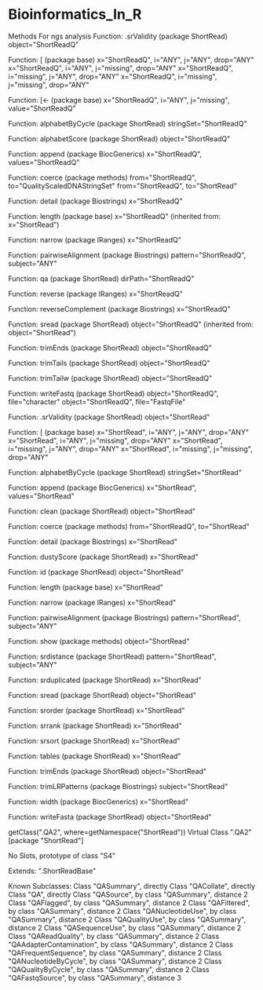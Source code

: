 # Bioinformatics_In_R
Methods For ngs analysis 
Function: .srValidity (package ShortRead)
object="ShortReadQ"

Function: [ (package base)
x="ShortReadQ", i="ANY", j="ANY", drop="ANY"
x="ShortReadQ", i="ANY", j="missing", drop="ANY"
x="ShortReadQ", i="missing", j="ANY", drop="ANY"
x="ShortReadQ", i="missing", j="missing", drop="ANY"

Function: [<- (package base)
x="ShortReadQ", i="ANY", j="missing", value="ShortReadQ"

Function: alphabetByCycle (package ShortRead)
stringSet="ShortReadQ"

Function: alphabetScore (package ShortRead)
object="ShortReadQ"

Function: append (package BiocGenerics)
x="ShortReadQ", values="ShortReadQ"

Function: coerce (package methods)
from="ShortReadQ", to="QualityScaledDNAStringSet"
from="ShortReadQ", to="ShortRead"

Function: detail (package Biostrings)
x="ShortReadQ"

Function: length (package base)
x="ShortReadQ"
    (inherited from: x="ShortRead")

Function: narrow (package IRanges)
x="ShortReadQ"

Function: pairwiseAlignment (package Biostrings)
pattern="ShortReadQ", subject="ANY"

Function: qa (package ShortRead)
dirPath="ShortReadQ"

Function: reverse (package IRanges)
x="ShortReadQ"

Function: reverseComplement (package Biostrings)
x="ShortReadQ"

Function: sread (package ShortRead)
object="ShortReadQ"
    (inherited from: object="ShortRead")

Function: trimEnds (package ShortRead)
object="ShortReadQ"

Function: trimTails (package ShortRead)
object="ShortReadQ"

Function: trimTailw (package ShortRead)
object="ShortReadQ"

Function: writeFastq (package ShortRead)
object="ShortReadQ", file="character"
object="ShortReadQ", file="FastqFile"

Function: .srValidity (package ShortRead)
object="ShortRead"

Function: [ (package base)
x="ShortRead", i="ANY", j="ANY", drop="ANY"
x="ShortRead", i="ANY", j="missing", drop="ANY"
x="ShortRead", i="missing", j="ANY", drop="ANY"
x="ShortRead", i="missing", j="missing", drop="ANY"

Function: alphabetByCycle (package ShortRead)
stringSet="ShortRead"

Function: append (package BiocGenerics)
x="ShortRead", values="ShortRead"

Function: clean (package ShortRead)
object="ShortRead"

Function: coerce (package methods)
from="ShortReadQ", to="ShortRead"

Function: detail (package Biostrings)
x="ShortRead"

Function: dustyScore (package ShortRead)
x="ShortRead"

Function: id (package ShortRead)
object="ShortRead"

Function: length (package base)
x="ShortRead"

Function: narrow (package IRanges)
x="ShortRead"

Function: pairwiseAlignment (package Biostrings)
pattern="ShortRead", subject="ANY"

Function: show (package methods)
object="ShortRead"

Function: srdistance (package ShortRead)
pattern="ShortRead", subject="ANY"

Function: srduplicated (package ShortRead)
x="ShortRead"

Function: sread (package ShortRead)
object="ShortRead"

Function: srorder (package ShortRead)
x="ShortRead"

Function: srrank (package ShortRead)
x="ShortRead"

Function: srsort (package ShortRead)
x="ShortRead"

Function: tables (package ShortRead)
x="ShortRead"

Function: trimEnds (package ShortRead)
object="ShortRead"

Function: trimLRPatterns (package Biostrings)
subject="ShortRead"

Function: width (package BiocGenerics)
x="ShortRead"

Function: writeFasta (package ShortRead)
object="ShortRead"


getClass(".QA2", where=getNamespace("ShortRead"))
Virtual Class ".QA2" [package "ShortRead"]

No Slots, prototype of class "S4"

Extends: ".ShortReadBase"

Known Subclasses: 
Class "QASummary", directly
Class "QACollate", directly
Class "QA", directly
Class "QASource", by class "QASummary", distance 2
Class "QAFlagged", by class "QASummary", distance 2
Class "QAFiltered", by class "QASummary", distance 2
Class "QANucleotideUse", by class "QASummary", distance 2
Class "QAQualityUse", by class "QASummary", distance 2
Class "QASequenceUse", by class "QASummary", distance 2
Class "QAReadQuality", by class "QASummary", distance 2
Class "QAAdapterContamination", by class "QASummary", distance 2
Class "QAFrequentSequence", by class "QASummary", distance 2
Class "QANucleotideByCycle", by class "QASummary", distance 2
Class "QAQualityByCycle", by class "QASummary", distance 2
Class "QAFastqSource", by class "QASummary", distance 3

